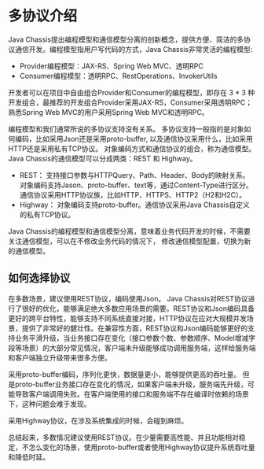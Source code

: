# 多协议介绍

Java Chassis提出编程模型和通信模型分离的创新概念，提供方便、简洁的多协议通信开发。编程模型指用户写代码的方式，Java Chassis非常灵活的编程模型: 

* Provider编程模型：JAX-RS、Spring Web MVC、透明RPC
* Consumer编程模型：透明RPC、RestOperations、InvokerUtils

开发者可以在项目中自由组合Provider和Consumer的编程模型，即存在 3 * 3 种开发组合，最推荐的开发组合Provider采用JAX-RS，Consumer采用透明RPC；熟悉Spring Web MVC的用户采用Spring Web MVC和透明RPC。 

编程模型和我们通常所说的多协议支持没有关系。 多协议支持一般指的是对象如何编码，比如采用Json还是采用proto-buffer, 以及通信协议采用什么，比如采用HTTP还是采用私有TCP协议。 对象编码方式和通信协议的组合，称为通信模型。 Java Chassis的通信模型可以分成两类：REST 和 Highway。 

* REST： 支持接口参数与HTTPQuery、Path、Header、Body的映射关系。对象编码支持Jason、proto-buffer、text等，通过Content-Type进行区分。通信协议采用HTTP协议族，比如HTTP、HTTPS、HTTP2（H2和H2C）。 
* Highway： 对象编码支持proto-buffer。通信协议采用Java Chassis自定义的私有TCP协议。 

Java Chassis的编程模型和通信模型分离，意味着业务代码开发的时候，不需要关注通信模型，可以在不修改业务代码的情况下， 修改通信模型配置，切换为新的通信模型。 

## 如何选择协议

在多数场景，建议使用REST协议，编码使用Json。 Java Chassis对REST协议进行了很好的优化，能够满足绝大多数应用场景的需要。REST协议和Json编码具备更好的跨平台特性，能够支持不同系统直接对接，HTTP协议在应对大规模并发场景，提供了非常好的健壮性。在兼容性方面，REST协议和Json编码能够更好的支持业务平滑升级，当业务接口存在变化（接口参数个数、参数顺序、Model增减字段等场景）的大部分常见情况，客户端未升级能够成功调用服务端，这样给服务端和客户端独立升级带来很多方便。

采用proto-buffer编码，序列化更快，数据量更小，能够提供更高的吞吐量。 但是proto-buffer业务接口存在变化的情况，如果客户端未升级，服务端先升级，可能导致客户端调用失败。在客户端使用的接口和服务端不存在编译时依赖的场景下，这种问题会难于发现。

采用Highway协议，在涉及系统集成的时候，会碰到麻烦。

总结起来，多数情况建议使用REST协议。在少量需要高性能、并且功能相对稳定，不怎么变化的场景，使用proto-buffer或者使用Highway协议提升系统吞吐量和降低时延。 
